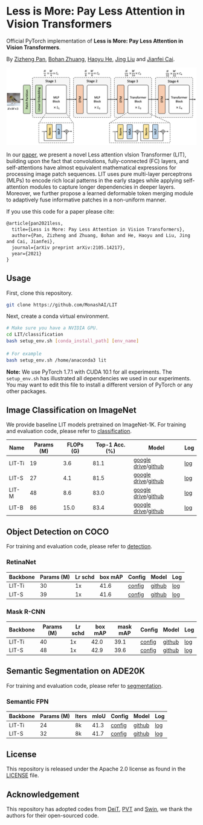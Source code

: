 # Less is More: Pay Less Attention in Vision Transformers

Official PyTorch implementation of **Less is More: Pay Less Attention in Vision Transformers**.

By [Zizheng Pan](https://scholar.google.com.au/citations?user=w_VMopoAAAAJ&hl=en), [Bohan Zhuang](https://sites.google.com/view/bohanzhuang), [Haoyu He](https://scholar.google.com/citations?user=aU1zMhUAAAAJ&hl=en), [Jing Liu](https://sites.google.com/view/jing-liu/%E9%A6%96%E9%A1%B5) and [Jianfei Cai](https://scholar.google.com/citations?user=N6czCoUAAAAJ&hl=en).



![](.github/lit.png)



In our [paper](https://arxiv.org/abs/2105.14217), we present a novel Less attention vIsion Transformer (LIT), building upon the fact that convolutions, fully-connected (FC) layers, and self-attentions have almost equivalent mathematical expressions for processing image patch sequences. LIT uses pure multi-layer perceptrons (MLPs) to encode rich local patterns in the early stages while applying self-attention modules to capture longer dependencies in deeper layers. Moreover, we further propose a learned deformable token merging module to adaptively fuse informative patches in a non-uniform manner.



If you use this code for a paper please cite:

```
@article{pan2021less,
  title={Less is More: Pay Less Attention in Vision Transformers},
  author={Pan, Zizheng and Zhuang, Bohan and He, Haoyu and Liu, Jing and Cai, Jianfei},
  journal={arXiv preprint arXiv:2105.14217},
  year={2021}
}
```



## Usage

First, clone this repository.

```bash
git clone https://github.com/MonashAI/LIT
```

Next, create a conda virtual environment.

```bash
# Make sure you have a NVIDIA GPU.
cd LIT/classification
bash setup_env.sh [conda_install_path] [env_name]

# For example
bash setup_env.sh /home/anaconda3 lit
```

**Note:** We use PyTorch 1.7.1 with CUDA 10.1 for all experiments. The `setup_env.sh` has illustrated all dependencies we used in our experiments. You may want to edit this file to install a different version of PyTorch or any other packages.




## Image Classification on ImageNet

We provide baseline LIT models pretrained on ImageNet-1K. For training and evaluation code, please refer to [classification]().

| Name   | Params (M) | FLOPs (G) | Top-1 Acc. (%) | Model                                                        | Log                                                          |
| ------ | ---------- | --------- | -------------- | ------------------------------------------------------------ | ------------------------------------------------------------ |
| LIT-Ti | 19         | 3.6       | 81.1           | [google drive](https://drive.google.com/file/d/19X3u-0BtXXZRlWZeSe5e-Z0ocS6rWCFb/view?usp=sharing)/[github](https://github.com/MonashAI/LIT/releases/download/v1.0/lit_ti.pth) | [log](https://github.com/MonashAI/LIT/releases/download/v1.0/log_lit_ti.txt) |
| LIT-S  | 27         | 4.1       | 81.5           | [google drive](https://drive.google.com/file/d/1WbXspSpUFmiFEeJov4LNWEOLlgUO6eKs/view?usp=sharing)/[github](https://github.com/MonashAI/LIT/releases/download/v1.0/lit_s.pth) | [log](https://github.com/MonashAI/LIT/releases/download/v1.0/log_rank0_lit_small.txt) |
| LIT-M  | 48         | 8.6       | 83.0           | [google drive](https://drive.google.com/file/d/1HYJLmKSYO5rgGWPynzEMEG_TYEqFA0oy/view?usp=sharing)/[github](https://github.com/MonashAI/LIT/releases/download/v1.0/lit_m.pth) | [log](https://github.com/MonashAI/LIT/releases/download/v1.0/log_rank0_lit_medium.txt) |
| LIT-B  | 86         | 15.0      | 83.4           | [google drive](https://drive.google.com/file/d/1EX2CbCVUbc3IVFWdlnRoh7GBWov91iXb/view?usp=sharing)/[github](https://github.com/MonashAI/LIT/releases/download/v1.0/lit_b.pth) | [log](https://github.com/MonashAI/LIT/releases/download/v1.0/log_rank0_lit_base.txt) |




## Object Detection on COCO

For training and evaluation code, please refer to [detection]().


### RetinaNet

| Backbone | Params (M) | Lr schd | box mAP | Config                                                       | Model                                                        | Log                                                          |
| -------- | ---------- | ------- | ------- | ------------------------------------------------------------ | ------------------------------------------------------------ | ------------------------------------------------------------ |
| LIT-Ti   | 30         | 1x      | 41.6    | [config](https://github.com/MonashAI/LIT/blob/main/detection/configs/lit/retinanet_lit_ti_fpn_1x_coco.py) | [github](https://github.com/MonashAI/LIT/releases/download/v2.0/retina_lit_ti.pth) | [log](https://github.com/MonashAI/LIT/releases/download/v2.0/retina_lit_ti.json) |
| LIT-S    | 39         | 1x      | 41.6    | [config](https://github.com/MonashAI/LIT/blob/main/detection/configs/lit/retinanet_lit_s_fpn_1x_coco.py) | [github](https://github.com/MonashAI/LIT/releases/download/v2.0/retina_lit_s.pth) | [log](https://github.com/MonashAI/LIT/releases/download/v2.0/retina_lit_s.json) |


### Mask R-CNN

| Backbone | Params (M) | Lr schd | box mAP | mask mAP | Config                                                       | Model                                                        | Log                                                          |
| -------- | ---------- | ------- | ------- | -------- | ------------------------------------------------------------ | ------------------------------------------------------------ | ------------------------------------------------------------ |
| LIT-Ti   | 40         | 1x      | 42.0    | 39.1     | [config](https://github.com/MonashAI/LIT/blob/main/detection/configs/lit/mask_rcnn_lit_ti_fpn_1x_coco.py) | [github](https://github.com/MonashAI/LIT/releases/download/v2.0/mask_rcnn_lit_ti.pth) | [log](https://github.com/MonashAI/LIT/releases/download/v2.0/mask_rcnn_lit_ti.json) |
| LIT-S    | 48         | 1x      | 42.9    | 39.6     | [config](https://github.com/MonashAI/LIT/blob/main/detection/configs/lit/mask_rcnn_lit_s_fpn_1x_coco.py) | [github](https://github.com/MonashAI/LIT/releases/download/v2.0/mask_rcnn_lit_s.pth) | [log](https://github.com/MonashAI/LIT/releases/download/v2.0/mask_rcnn_lit_s.json) |



## Semantic Segmentation on ADE20K

For training and evaluation code, please refer to [segmentation]().


### Semantic FPN

| Backbone | Params (M) | Iters | mIoU | Config                                                       | Model                                                        | Log                                                          |
| -------- | ---------- | ----- | ---- | ------------------------------------------------------------ | ------------------------------------------------------------ | ------------------------------------------------------------ |
| LIT-Ti   | 24         | 8k    | 41.3 | [config](https://github.com/MonashAI/LIT/blob/main/segmentation/configs/lit/lit_ti_fpn_r50_512x512_80k_ade20k.py) | [github](https://github.com/MonashAI/LIT/releases/download/v2.0/sem_fpn_lit_ti.pth) | [log](https://github.com/MonashAI/LIT/releases/download/v2.0/sem_fpn_lit_ti_log.json) |
| LIT-S    | 32         | 8k    | 41.7 | [config](https://github.com/MonashAI/LIT/blob/main/segmentation/configs/lit/lit_s_fpn_r50_512x512_80k_ade20k.py) | [github](https://github.com/MonashAI/LIT/releases/download/v2.0/sem_fpn_lit_s.pth) | [log](https://github.com/MonashAI/LIT/releases/download/v2.0/sem_fpn_lit_s_log.json) |



## License

This repository is released under the Apache 2.0 license as found in the [LICENSE](https://github.com/MonashAI/LIT/blob/main/LICENSE) file.



## Acknowledgement

This repository has adopted codes from [DeiT](https://github.com/facebookresearch/deit), [PVT](https://github.com/whai362/PVT) and [Swin](https://github.com/microsoft/Swin-Transformer), we thank the authors for their open-sourced code.

